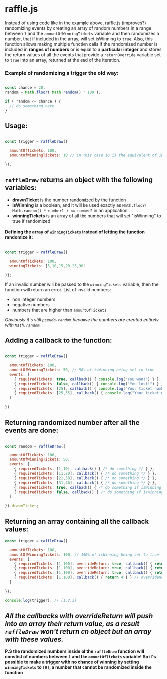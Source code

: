 # raffle.js

Instead of using code like in the example above, raffle.js (improves?) randomizing events by creating an array of random numbers in a range between `1` and the `amountOfWinningTickets` variable and then randomizes a number, that if included in the array, will set isWinning to `true`. Also, this function allows making multiple function calls if the randomized number is included in **ranges of numbers** or is equal to a **particular integer** and stores the return values of all the events that provide a `returnOverride` variable set to `true` into an array, returned at the end of the iteration.

### Example of randomizing a trigger the old way:
```js

const chance = 20,
random = Math.floor( Math.random() * 100 );

if ( random <= chance ) {
  // do something here
}

```

## Usage:
```js

const trigger = raffleDraw({

  amountOfTickets: 100,
  amountOfWinningTickets: 10 // in this case 10 is the equivalent of 10%

});

```
## `raffleDraw` returns an object with the following variables:
* **drawnTicket** is the number randomized by the function
* **isWinning** is a boolean, and it will be used exactly as `Math.floor( Math.random() * number1 ) <= number2` in an application
* **winningTickets** is an array of all the numbers that will set "isWinning" to true if randomized

#### Defining the array of `winningTickets` instead of letting the function randomize it:
```js

const trigger = raffleDraw({

  amountOfTickets: 100,
  winningTickets: [5,10,15,20,25,30]

)};

```
If an invalid number will be passed to the `winningTickets` variable, then the function will return an error.
List of invalid numbers:
- non integer numbers
- negative numbers
- numbers that are higher than `amountOfTickets`

*Obviously it's still `pseudo-random` because the numbers are created entirely with `Math.random`.*

## Adding a callback to the function:
```js

const trigger = raffleDraw({

  amountOfTickets: 100,
  amountOfWinningTickets: 50, // 50% of isWinning being set to true
  events: [
    { requiredTickets: true, callback() { console.log("You won!") } }, // triggers if requiredTickets is equal to the isWinning variable
    { requiredTickets: false, callback() { console.log("You lost!") } },
    { requiredTickets: [25], callback() { console.log("Your ticket number is 25!") } }, // triggers exclusively if the drawnTicket variable is equal to the requiredTickets[0] variable
    { requiredTickets: [25,35], callback() { console.log("Your ticket number is between 25 and 35!") } } // the number range includes the two numbers used to define it
  ]
  
})

```
## Returning randomized number after all the events are done:
```js

const random = raffleDraw({

  amountOfTickets: 100,
  amountOfWinningTickets: 50,
  events: [
    { requiredTickets: [1,10], callback() { /* do something */ } },
    { requiredTickets: [11,20], callback() { /* do something */ } },
    { requiredTickets: [21,30], callback() { /* do something */ } },
    { requiredTickets: [31,40], callback() { /* do something */ } },
    { requiredTickets: true, callback() { /* do something if isWinning is true */ } },
    { requiredTickets: false, callback() { /* do something if isWinning is false */ } }
  ]
  
}).drawnTicket;

```
## Returning an array containing all the callback values:
```js
const trigger = raffleDraw({

  amountOfTickets: 100,
  amountOfWinningTickets: 100, // 100% of isWinning being set to true
  events: [
    { requiredTickets: [1,100], overrideReturn: true, callback() { return 1 } }, // in this case, requiredTickets: [1,100] allows any randomized number to trigger the callback
    { requiredTickets: [1,100], overrideReturn: true, callback() { return 2 } },
    { requiredTickets: [1,100], overrideReturn: true, callback() { return 3 } },
    { requiredTickets: [1,100], callback() { return 4 } } // overrideReturn is not defined and as a result, "4" won't be pushed into the array.
  ]
  
});

console.log(trigger); // [1,2,3]

```
*All the callbacks with overrideReturn will push into an array their return value, as a result `raffleDraw` won't return an object but an array with these values.*
---
**P.S the randomized numbers inside of the `raffleDraw` function will constist of numbers between `1` and the `amountOfTickets` variable!
So it's possible to make a trigger with no chance of winning by setting `winningTickets` to `[0]`, a number that cannot be randomized inside the function**
